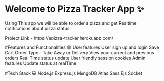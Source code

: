 <h1>Welcome to Pizza Tracker App ✨</h1>

 Using This app we will be able to order a pizza and get Realtime notifications about pizza status.

Project Link - https://epizza-tracker.herokuapp.com/

#Features and Functionalities 😃
User features
User sign up and login
Save Cart
Order Type - Take Away or Delivery
View your current and previous orders
Real Time status update
User friendly
session cookies
Admin features
Update status at realTime


#Tech Stack 💻
Node.js
Express.js
MongoDB Atlas
Sass
Ejs
Socket

